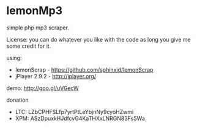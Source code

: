 lemonMp3
========

simple php mp3 scraper.

License: you can do whatever you like with the code as long you give me some credit for it.

using:
- lemonScrap	- https://github.com/sphinxid/lemonScrap
- jPlayer 2.9.2	- http://jplayer.org/

demo: http://goo.gl/uVGecW

donation
- LTC: LZbCPHFSLfp7yrtPtLeYbjnNy9cyoHZwmi
- XPM: ASzDpuxkHJdfcvG4KaTHXxLNRGN83Fs5Wa
